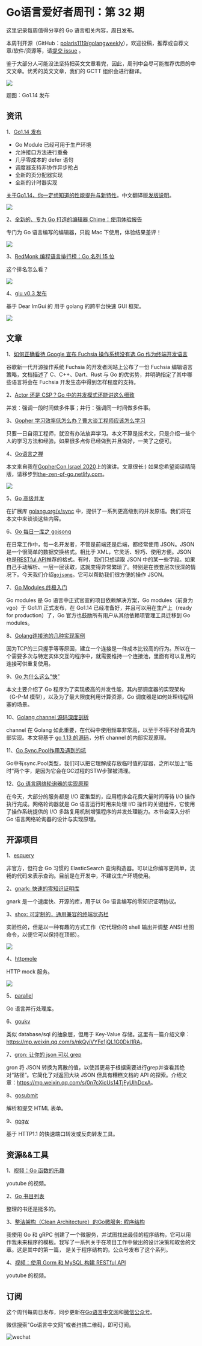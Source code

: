 # Go语言爱好者周刊：第 32 期

这里记录每周值得分享的 Go 语言相关内容，周日发布。

本周刊开源（GitHub：[polaris1119/golangweekly](https://github.com/polaris1119/golangweekly)），欢迎投稿，推荐或自荐文章/软件/资源等，请[提交 issue](https://github.com/polaris1119/golangweekly/issues) 。

鉴于大部分人可能没法坚持把英文文章看完，因此，周刊中会尽可能推荐优质的中文文章。优秀的英文文章，我们的 GCTT 组织会进行翻译。

![](imgs/issue032/cover.png)

题图：Go1.14 发布

## 资讯

1、[Go1.14 发布](https://mp.weixin.qq.com/s/SUiud3nThZcSHJEJ_BTO3g)

- Go Module 已经可用于生产环境
- 允许接口方法进行重叠
- 几乎零成本的 defer 语句
- 调度器支持非协作异步抢占
- 全新的页分配器实现
- 全新的计时器实现

[关于Go1.14，你一定想知道的性能提升与新特性](https://mp.weixin.qq.com/s/ESf4-h1S9WeQNH2Z-kVIKw)。中文翻译版[发版说明](https://mp.weixin.qq.com/s/KmPdvsQ_3zAVZd2bf45kPQ)。

![](imgs/issue032/go1.14.png)

2、[全新的、专为 Go 打造的编辑器 Chime：使用体验报告](https://mp.weixin.qq.com/s/kngi5Ze3eUUA6HzNg70f_w)

专门为 Go 语言编写的编辑器，只能 Mac 下使用，体验结果差评！

![](imgs/issue032/chime.png)

3、[RedMonk 编程语言排行榜：Go 名列 15 位](https://redmonk.com/sogrady/2020/02/28/language-rankings-1-20/)

这个排名怎么看？

![](imgs/issue032/redmonk.png)

4、[giu v0.3 发布](https://github.com/AllenDang/giu)

基于 Dear ImGui 的 用于 golang 的跨平台快速 GUI 框架。

![](imgs/issue032/giu.png)

## 文章

1、[如何正确看待 Google 宣布 Fuchsia 操作系统没有选 Go 作为终端开发语言](https://mp.weixin.qq.com/s/E1UeZHgHKmd28ww938muig)

谷歌新一代开源操作系统 Fuchsia 的开发者网站上公布了一份 Fuchsia 编辑语言策略，文档描述了 C、C++、Dart、Rust 与 Go 的优劣势，并明确指定了其中哪些语言将会在 Fuchsia 开发生态中得到怎样程度的支持。

2、[Actor 还是 CSP？Go 中的并发模式还能讲这么细致](https://mp.weixin.qq.com/s/yehR1e0HO400aiUzI4KwZw)

并发：强调一段时间做多件事；并行：强调同一时间做多件事。

3、[Gopher 学习效率低怎么办？曹大谈工程师应该怎么学习](https://mp.weixin.qq.com/s/EyD5uFbYtSIc0iHtNW2bww)

只要一日自诩工程师，就没有办法放弃学习。本文不算是技术文，只是介绍一些个人的学习方法和经验。如果很多点你已经做到并且做好，一笑了之便可。

4、[Go语言之禅](https://tonybai.com/2020/02/24/the-zen-of-go/)

本文来自我在[GopherCon Israel 2020](https://www.gophercon.org.il/)上的演讲。文章很长:) 如果您希望阅读精简版，请移步到[the-zen-of-go.netlify.com](https://the-zen-of-go.netlify.com/)。

![](imgs/issue032/the-zen-of-go.png)

5、[Go 高级并发](https://studygolang.com/articles/26864)

在扩展库 [golang.org/x/sync](https://pkg.go.dev/golang.org/x/sync) 中，提供了一系列更高级别的并发原语。我们将在本文中来谈谈这些内容。

6、[Go 每日一库之 gojsonq](https://juejin.im/post/5e53e2efe51d4527196d5352)

在日常工作中，每一名开发者，不管是前端还是后端，都经常使用 JSON。JSON 是一个很简单的数据交换格式。相比于 XML，它灵活、轻巧、使用方便。JSON 也是[RESTful API](http://www.ruanyifeng.com/blog/2014/05/restful_api.html)推荐的格式。有时，我们只想读取 JSON 中的某一些字段。如果自己手动解析、一层一层读取，这就变得异常繁琐了。特别是在嵌套层次很深的情况下。今天我们介绍[`gojsonq`](https://github.com/thedevsaddam/gojsonq)。它可以帮助我们很方便的操作 JSON。

7、[Go Modules 终极入门](https://mp.weixin.qq.com/s/fNMXfpBhBC3UWTbYCnwIMg)

Go modules 是 Go 语言中正式官宣的项目依赖解决方案，Go modules（前身为vgo）于 Go1.11 正式发布，在 Go1.14 已经准备好，并且可以用在生产上（ready for production）了，Go 官方也鼓励所有用户从其他依赖项管理工具迁移到 Go modules。

8、[Golang连接池的几种实现案例](https://juejin.im/post/5e58e3b7f265da57537eb7ed)

因为TCP的三只握手等等原因，建立一个连接是一件成本比较高的行为。所以在一个需要多次与特定实体交互的程序中，就需要维持一个连接池，里面有可以复用的连接可供重复使用。

9、[Go 为什么这么“快”](https://mp.weixin.qq.com/s/ihJFa5Wir4ohhZUXVSBvMQ)

本文主要介绍了 Go 程序为了实现极高的并发性能，其内部调度器的实现架构（G-P-M 模型），以及为了最大限度利用计算资源，Go 调度器是如何处理线程阻塞的场景。

10、[Golang channel 源码深度剖析](https://www.cyhone.com/articles/analysis-of-golang-channel/)

channel 在 Golang 如此重要，在代码中使用频率非常高，以至于不得不好奇其内部实现。本文将基于 [go 1.13 的源码](https://github.com/golang/go/tree/dev.boringcrypto.go1.13)，分析 channel 的内部实现原理。

11、[Go Sync.Pool作用及遇到的坑](https://studygolang.com/articles/26841)

Go中有sync.Pool类型，我们可以把它理解成存放临时值的容器，之所以加上“临时”两个字，是因为它会在GC过程的STW步骤被清理。

12、[Go 语言网络轮询器的实现原理](https://mp.weixin.qq.com/s/wwyxfWrvNMRhB1fLrZQRww)

在今天，大部分的服务都是 I/O 密集型的，应用程序会花费大量时间等待 I/O 操作执行完成。网络轮询器就是 Go 语言运行时用来处理 I/O 操作的关键组件，它使用了操作系统提供的 I/O 多路复用机制增强程序的并发处理能力。本节会深入分析 Go 语言网络轮询器的设计与实现原理。

## 开源项目

1、[esquery](https://github.com/aquasecurity/esquery)

非官方，但符合 Go 习惯的 ElasticSearch 查询构造器。可以让你编写更简单，流畅的代码来表示查询。目前是在开发中，不建议生产环境使用。

2、[gnark: 快速的零知识证明库](https://github.com/consensys/gnark)

gnark 是一个速度快、开源的库，用于以 Go 语言编写的零知识证明协议。

3、[shox: 可定制的，通用兼容的终端状态栏](https://github.com/liamg/shox)

实验性的，但是以一种有趣的方式工作（它代理你的 shell 输出并调整 ANSI 绘图命令，以便它可以保持在顶部）。

![](imgs/issue032/shox.png)

4、[httpmole](https://github.com/jcchavezs/httpmole)

HTTP mock 服务。

![](imgs/issue032/httpmole.gif)

5、[parallel](https://github.com/ryanskidmore/parallel)

Go 语言并行处理库。

6、[goukv](https://github.com/alash3al/goukv)

类似 database/sql 的抽象层，但用于 Key-Value 存储。这里有一篇介绍文章：<https://mp.weixin.qq.com/s/nkQyiVYFe1jQL1G0DkI1RA>。

7、[gron: 让你的 json 可以 grep](https://github.com/tomnomnom/gron)

gron 将 JSON 转换为离散的值，以使其更易于根据需要进行grep并查看其绝对“路径”。它简化了对返回大块 JSON 但具有糟糕文档的 API 的探索。介绍文章：<https://mp.weixin.qq.com/s/0n7cXicUs14TjFyUlhDcxA>。

8、[gosubmit](https://github.com/jeremija/gosubmit)

解析和提交 HTML 表单。

9、[gogw](https://github.com/xitongsys/gogw)

基于 HTTP1.1 的快速端口转发或反向转发工具。


## 资源&&工具

1、[视频：Go 函数的乐趣](https://www.youtube.com/watch?v=dtOQ86tLr4I)

youtube 的视频。

2、[Go 书目列表](https://github.com/dariubs/GoBooks/)

整理的书还是挺多的。

3、[整洁架构（Clean Architecture）的Go微服务: 程序结构](https://mp.weixin.qq.com/s/hwHWMiU-nMrmdc_BpBl4vQ)

我使用 Go 和 gRPC 创建了一个微服务，并试图找出最佳的程序结构，它可以用作我未来程序的模板。我写了一系列关于在项目工作中做出的设计决策和取舍的文章。这是其中的第一篇， 是关于程序结构的。公众号发布了这个系列。

4、[视频：使用 Gorm 和 MySQL 构建 RESTful API](https://www.youtube.com/watch?v=YtWBxxZg1WI&t=458s)

youtube 的视频。

## 订阅

这个周刊每周日发布，同步更新在[Go语言中文网](https://studygolang.com/go/weekly)和[微信公众号](https://weixin.sogou.com/weixin?query=Go%E8%AF%AD%E8%A8%80%E4%B8%AD%E6%96%87%E7%BD%91)。

微信搜索"Go语言中文网"或者扫描二维码，即可订阅。

![wechat](imgs/wechat.png)
